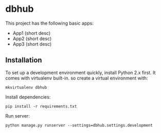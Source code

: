 

# dbhub

This project has the following basic apps:

* App1 (short desc)
* App2 (short desc)
* App3 (short desc)

## Installation

To set up a development environment quickly, install Python 2.x first. It
comes with virtualenv built-in. so create a virtual environment with:

`mkvirtualenv dbhub`

Install dependencies:

`pip install -r requirements.txt`

Run server:

`python manage.py runserver --settings=dbhub.settings.development`
